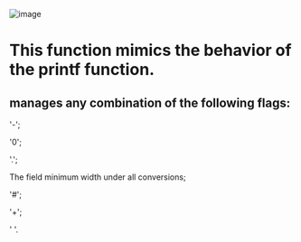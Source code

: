 ![image](https://github.com/user-attachments/assets/1d8f6b19-2685-49e2-8fed-86e107a09929)

# This function mimics the behavior of the printf function.

## manages any combination of the following flags:

  '-';
  
  '0';
  
  '.';
  
  The field minimum width under all conversions;
  
  '#';
  
  '+';
  
  ' '.
